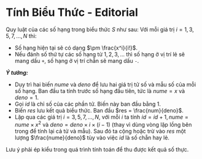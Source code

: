 # Tính Biểu Thức - Editorial

Quy luật của các số hạng trong biểu thức $S$ như sau: Với mỗi giá trị $i = 1, 3, 5, 7,..., N$ thì:

- Số hạng hiện tại sẽ có dạng $\pm \frac{x^i}{i!}$.
- Nếu đánh số thứ tự các số hạng từ $1, 2, 3,...$ thì số hạng ở vị trí lẻ sẽ mang dấu `+`, số hạng ở vị trí chẵn sẽ mang dấu `-`.

***Ý tưởng:***

- Duy trì hai biến $nume$ và $deno$ để lưu hai giá trị tử số và mẫu số của mỗi số hạng. Ban đầu ta tính trước số hạng đầu tiên, tức là $nume = x$ và $deno = 1$.
- Gọi $id$ là chỉ số của các phần tử. Biến này ban đầu bằng $1$. 
- Biến $res$ lưu kết quả biểu thức. Ban đầu $res = \frac{num}{deno}$.
- Lặp qua các giá trị $i = 3, 5, 7,..., N,$ với mỗi $i$ ta tính $id = id + 1, nume = nume \times x^2$ và $deno = deno \times i \times (i - 1)$ (thay vì dùng vòng lặp lồng bên trong để tính lại cả tử và mẫu). Sau đó ta cộng hoặc trừ vào $res$ một lượng $\frac{nume}{deno}$ tùy vào việc $id$ là số chẵn hay lẻ.

Lưu ý phải ép kiểu trong quá trình tính toán để thu được kết quả số thực.



